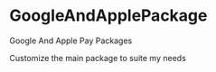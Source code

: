 # GoogleAndApplePackage
Google And Apple Pay Packages

Customize the main package to suite my needs

